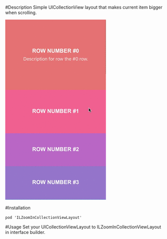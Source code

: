 #Description
Simple UICollectionView layout that makes current item bigger when scrolling.

![Example ANimation](layout.gif)

#Installation



    pod 'ILZoomInCollectionViewLayout'


#Usage
Set your UICollectionViewLayout to ILZoomInCollectionViewLayout in interface builder.

